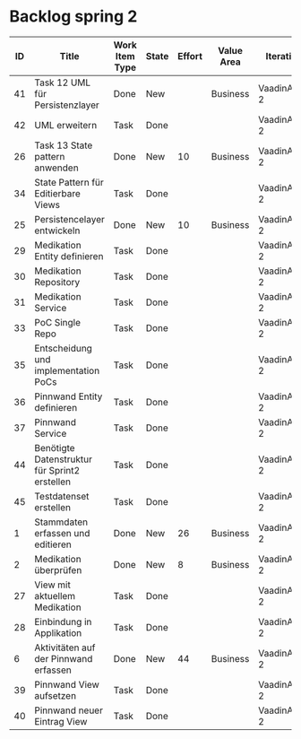 # Backlog spring 2

| ID | Title                                         | Work Item Type       | State | Effort | Value Area | Iteration Path     |
|----|-----------------------------------------------|----------------------|-------|--------|------------|--------------------|
| 41 | Task 12 UML für Persistenzlayer               | Done | New   |        | Business   | VaadinApp\Sprint 2 |
| 42 | UML erweitern                                 | Task                 | Done  |        |            | VaadinApp\Sprint 2 |
| 26 | Task 13 State pattern anwenden                | Done | New   | 10     | Business   | VaadinApp\Sprint 2 |
| 34 | State Pattern für Editierbare Views           | Task                 | Done  |        |            | VaadinApp\Sprint 2 |
| 25 | Persistencelayer entwickeln                   | Done | New   | 10     | Business   | VaadinApp\Sprint 2 |
| 29 | Medikation Entity definieren                  | Task                 | Done  |        |            | VaadinApp\Sprint 2 |
| 30 | Medikation Repository                         | Task                 | Done  |        |            | VaadinApp\Sprint 2 |
| 31 | Medikation Service                            | Task                 | Done  |        |            | VaadinApp\Sprint 2 |
| 33 | PoC Single Repo                               | Task                 | Done  |        |            | VaadinApp\Sprint 2 |
| 35 | Entscheidung und implementation PoCs          | Task                 | Done  |        |            | VaadinApp\Sprint 2 |
| 36 | Pinnwand Entity definieren                    | Task                 | Done  |        |            | VaadinApp\Sprint 2 |
| 37 | Pinnwand Service                              | Task                 | Done  |        |            | VaadinApp\Sprint 2 |
| 44 | Benötigte Datenstruktur für Sprint2 erstellen | Task                 | Done  |        |            | VaadinApp\Sprint 2 |
| 45 | Testdatenset erstellen                        | Task                 | Done  |        |            | VaadinApp\Sprint 2 |
| 1  | Stammdaten erfassen und editieren             | Done | New   | 26     | Business   | VaadinApp\Sprint 2 |
| 2  | Medikation überprüfen                         | Done | New   | 8      | Business   | VaadinApp\Sprint 2 |
| 27 | View mit aktuellem Medikation                 | Task                 | Done  |        |            | VaadinApp\Sprint 2 |
| 28 | Einbindung in Applikation                     | Task                 | Done  |        |            | VaadinApp\Sprint 2 |
| 6  | Aktivitäten auf der Pinnwand erfassen         | Done | New   | 44     | Business   | VaadinApp\Sprint 2 |
| 39 | Pinnwand View aufsetzen                       | Task                 | Done  |        |            | VaadinApp\Sprint 2 |
| 40 | Pinnwand neuer Eintrag View                   | Task                 | Done  |        |            | VaadinApp\Sprint 2 |